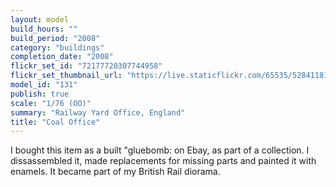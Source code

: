```yaml
---
layout: model
build_hours: ""
build_period: "2008"
category: "buildings"
completion_date: "2008"
flickr_set_id: "72177720307744958"
flickr_set_thumbnail_url: "https://live.staticflickr.com/65535/52841181435_f20d954d6d_m.jpg"
model_id: "131"
publish: true
scale: "1/76 (OO)"
summary: "Railway Yard Office, England"
title: "Coal Office"
---
```


I bought this item as a built "gluebomb: on Ebay, as part of a collection. I dissassembled it, made replacements for missing parts and painted it with enamels. It became part of my British Rail diorama.
